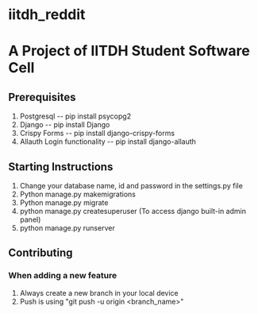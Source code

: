 # iitdh_reddit

# A Project of IITDH Student Software Cell

## Prerequisites

1. Postgresql -- pip install psycopg2
2. Django -- pip install Django
3. Crispy Forms -- pip install django-crispy-forms
4. Allauth Login functionality -- pip install django-allauth

## Starting Instructions

1. Change your database name, id and password in the settings.py file
2. Python manage.py makemigrations
3. Python manage.py migrate
4. python manage.py createsuperuser (To access django built-in admin panel)
5. python manage.py runserver

## Contributing

### When adding a new feature

1. Always create a new branch in your local device
2. Push is using "git push -u origin <branch_name>"
